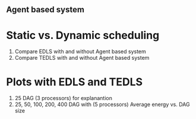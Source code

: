 ## Agent based system

# Static vs. Dynamic scheduling
1) Compare EDLS with and without Agent based system
2) Compare TEDLS with and without Agent based system

# Plots with EDLS and TEDLS
1) 25 DAG  (3 processors) for explanantion
2) 25, 50, 100, 200, 400 DAG with (5 processors) Average energy vs. DAG size
